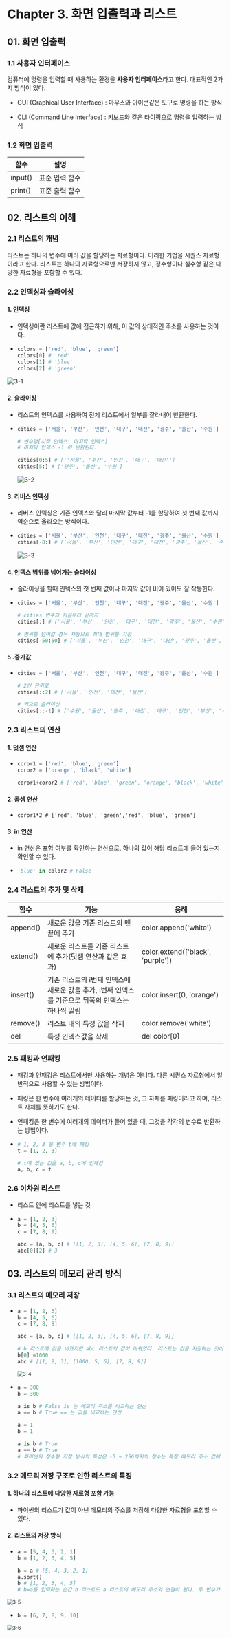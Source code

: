 

# Chapter 3. 화면 입출력과 리스트



## 01. 화면 입출력



### 1.1 사용자 인터페이스



컴퓨터에 명령을 입력할 때 사용하는 환경을 **사용자 인터페이스**라고 한다.  대표적인 2가지 방식이 있다.

* GUI (Graphical User Interface) : 마우스와 아이콘같은 도구로 명령을 하는 방식

* CLI (Command Line Interface) :  키보드와 같은 타이핑으로 명령을 입력하는 방식



### 1.2 화면 입출력

| 함수    | 설명           |
| ------- | -------------- |
| input() | 표준 입력 함수 |
| print() | 표준 출력 함수 |



## 02. 리스트의 이해



### 2.1 리스트의 개념

리스트는 하나의 변수에 여러 값을 할당하는 자료형이다. 이러한 기법을 시퀀스 자료형이라고 한다. 리스트는 하나의 자료형으로만 저장하지 않고, 정수형이나 실수형 같은 다양한 자료형을 포함할 수 있다.



### 2.2 인덱싱과 슬라이싱



####  1. 인덱싱

* 인덱싱이란 리스트에 값에 접근하기 위해, 이 값의 상대적인 주소를 사용하는 것이다.

* ```python
  colors = ['red', 'blue', 'green']
  colors[0] # 'red'
  colors[1] # 'blue'
  colors[2] # 'green'
  ```



![3-1](C:\Users\여름\TIL\Python\image\3-1.png)



#### 2. 슬라이싱

* 리스트의 인덱스를 사용하여 전체 리스트에서 일부를 잘라내어 반환한다.

* ```python
  cities = ['서울', '부산', '인천', '대구', '대전', '광주', '울산', '수원']
  
  # 변수명[시작 인덱스: 마지막 인덱스]
  # 마지막 인덱스 -1 이 반환된다.
  
  cities[0:5] # [''서울', '부산', '인천', '대구', '대전'']
  cities[5:] # ['광주', '울산', '수원']
  ```

  

  ![3-2](C:\Users\여름\TIL\Python\image\3-2.png)



#### 3. 리버스 인덱싱

* 리버스 인덱싱은 기존 인덱스와 달리 마지막 값부터 -1을 할당하여 첫 번째 값까지 역순으로 올라오는 방식이다.

* ```python
  cities = ['서울', '부산', '인천', '대구', '대전', '광주', '울산', '수원']
  cities[-8:] # ['서울', '부산', '인천', '대구', '대전', '광주', '울산', '수원']
  ```

  

  ![3-3](C:\Users\여름\TIL\Python\image\3-3.png)



#### 4. 인덱스 범위를 넘어가는 슬라이싱

* 슬라이싱을 할때 인덱스의 첫 번째 값이나 마지막 값이 비어 있어도 잘 작동한다.

* ```python
  cities = ['서울', '부산', '인천', '대구', '대전', '광주', '울산', '수원']
  
  # cities 변수의 처음부터 끝까지
  cities[:] # ['서울', '부산', '인천', '대구', '대전', '광주', '울산', '수원']
  
  # 범위를 넘어갈 경우 자동으로 최대 범위를 지정
  cities[-50:50] # ['서울', '부산', '인천', '대구', '대전', '광주', '울산', '수원']
  ```

  

#### 5 .증가값

* ```python
  cities = ['서울', '부산', '인천', '대구', '대전', '광주', '울산', '수원']
  
  # 2칸 단위로
  cities[::2] # ['서울', '인천', '대전', '울산']
  
  # 역으로 슬라이싱
  cities[::-1] # ['수원', '울산', '광주', '대전', '대구', '인천', '부산', '서울']
  ```



### 2.3 리스트의 연산



#### 1. 덧셈 연산

* ```python
  coror1 = ['red', 'blue', 'green']
  coror2 = ['orange', 'black', 'white']
  
  coror1+coror2 # ['red', 'blue', 'green', 'orange', 'black', 'white']
  ```

  

#### 2. 곱셈 연산

* ```
  coror1*2 # ['red', 'blue', 'green','red', 'blue', 'green']
  ```

  

#### 3. in 연산

* in 연산은 포함 여부를 확인하는 연산으로, 하나의 값이 해당 리스트에 들어 있는지 확인할 수 있다.

* ```python
  'blue' in color2 # False
  ```



### 2.4 리스트의 추가 및 삭제

| 함수     | 기능                                                         | 용례                              |
| -------- | ------------------------------------------------------------ | --------------------------------- |
| append() | 새로운 값을 기존 리스트의 맨 끝에 추가                       | color.append('white')             |
| extend() | 새로운 리스트를 기존 리스트에 추가(덧셈 연산과 같은 효과)    | color.extend(['black', 'purple']) |
| insert() | 기존 리스트의 i번째 인덱스에 새로운 값을 추가, i번째 인덱스를 기준으로 뒤쪽의 인덱스는 하나씩 밀림 | color.insert(0, 'orange')         |
| remove() | 리스트 내의 특정 값을 삭제                                   | color.remove('white')             |
| del      | 특정 인덱스값을 삭제                                         | del color[0]                      |



### 2.5 패킹과 언패킹

* 패킹과 언패킹은 리스트에서만 사용하는 개념은 아니다. 다른 시퀀스 자료형에서 일반적으로 사용할 수 있는 방법이다.

* 패킹은 한 변수에 여러개의 데이터를 할당하는 것, 그 자체를 패킹이라고 하며, 리스트 자체를 뜻하기도 한다.

* 언패킹은 한 변수에 여러개의 데이터가 들어 있을 때, 그것을 각각의 변수로 반환하는 방법이다.

* ```python
  # 1, 2, 3 을 변수 t에 패킹
  t = [1, 2, 3]
  
  # t에 있는 값을 a, b, c에 언패킹
  a, b, c = t
  ```

  

### 2.6 이차원 리스트

* 리스트 안에 리스트를 넣는 것

* ```python
  a = [1, 2, 3]
  b = [4, 5, 6]
  c = [7, 8, 9]
  
  abc = [a, b, c] # [[1, 2, 3], [4, 5, 6], [7, 8, 9]]
  abc[0][2] # 3 
  ```

  

## 03. 리스트의 메모리 관리 방식



### 3.1 리스트의 메모리 저장

* ```python
  a = [1, 2, 3]
  b = [4, 5, 6]
  c = [7, 8, 9]
  
  abc = [a, b, c] # [[1, 2, 3], [4, 5, 6], [7, 8, 9]]
  
  # b 리스트에 값을 바꿨지만 abc 리스트의 값이 바뀌었다. 리스트는 값을 저장하는 것이 아닌 주소를 저장하기 때문이다.
  b[0] =1000
  abc # [[1, 2, 3], [1000, 5, 6], [7, 8, 9]]
  ```

  

  <img src="image/3-4.png" alt="3-4" style="zoom:80%;" />



* ```python
  a = 300
  b = 300
  
  a is b # False is 는 메모리 주소를 비교하는 연산
  a == b # True == 는 값을 비교하는 연산
  
  a = 1
  b = 1
  
  a is b # True 
  a == b # True
  # 파이썬의 정수형 저장 방식의 특성은 -5 ~ 256까지의 정수는 특정 메모리 주소 값에 저장되기에 a is b 는 True 로 나타난다.
  ```



### 3.2 메모리 저장 구조로 인한 리스트의 특징



#### 1. 하나의 리스트에 다양한 자료형 포함 가능



* 파이썬의 리스트가 값이 아닌 메모리의 주소를 저장해 다양한 자료형을 포함할 수 있다. 



#### 2. 리스트의 저장 방식

* ```python
  a = [5, 4, 3, 2, 1]
  b = [1, 2, 3, 4, 5]
  
  b = a # [5, 4, 3, 2, 1]
  a.sort()
  b # [1, 2, 3, 4, 5]
  # b=a를 입력하는 순간 b 리스트도 a 리스트의 메모리 주소와 연결이 된다. 두 변수가 같은 메모리 주소와 연결되어 있으므로, 하나의 변수 값만 바뀌더라도 둘 다 영향을 받는 것이다.
  ```



<img src="image/3-5.png" alt="3-5" style="zoom:80%;" />



* ```python
  b = [6, 7, 8, 9, 10]
  ```



<img src="image/3-6.png" alt="3-6" style="zoom:80%;" />

